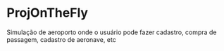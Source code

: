 # ProjOnTheFly
Simulação de aeroporto onde o usuário pode fazer cadastro, compra de passagem, cadastro de aeronave, etc
